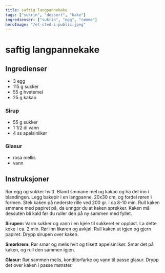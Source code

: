 ```yaml
---
title: saftig langpannekake
tags: ["sukrin", "dessert", "kake"]
ingredienser: ["sukrin", "egg", "rømme"]
heroImage: "/et-sted-i-public.jpeg"
---
```


# saftig langpannekake

## Ingredienser

- 3 egg
- 115 g sukker
- 55 g hvetemel
- 25 g kakao

### Sirup

- 55 g sukker
- 1 1/2 dl vann
- 4 ss apelsinlikør

### Glasur

- rosa mellis
- vann

## Instruksjoner

Rør egg og sukker hvitt. Bland smmane mel og kakao og ha det inn i blandingen. Legg bakepir i en langpanne, 20x30 cm, og fordel røren i formen. Stek kaken på nederste rille ved 200 gr. i ca 8-10 min. Rull kaken smmane med papiret på, da unngpr du at kaken sprekker. Kaken må dessuten bli kald før du ruller den på ny sammen med fyllet.

**Sirupen:** Varm sukker og vann i en kjele til sukkeret er oppløst. La dette koke i ca. 2 min. Rør inn likøren og avkjøl. Rull kaken ut igjen og gjern papiret. Drypp sirupen over kaken.

**Smørkrem:** Rør smør og melis hvit og tilsett appelsinlikør. Smør det på kaken, og rull den sammen igjen.

**Glasur:** Rør sammen melis, konditorfarke og vann til passe glasur. Drypp det over kaken i passe mønster.
